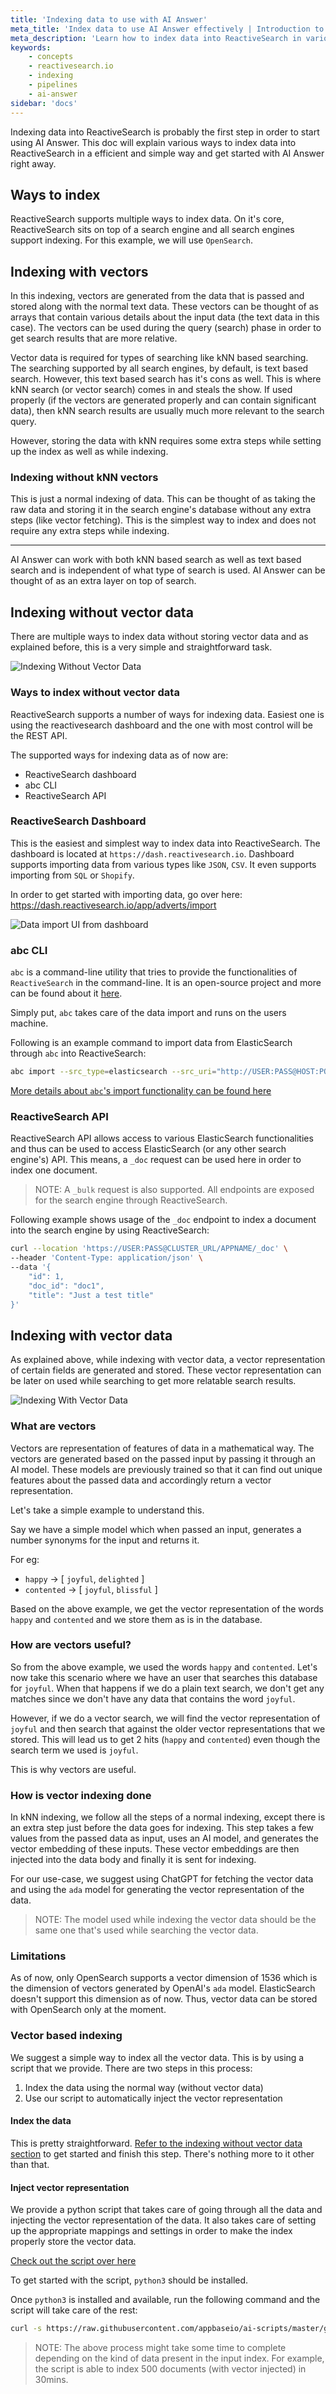 ```yaml
---
title: 'Indexing data to use with AI Answer'
meta_title: 'Index data to use AI Answer effectively | Introduction to ReactiveSearch'
meta_description: 'Learn how to index data into ReactiveSearch in various ways and use it with AI Answer'
keywords:
    - concepts
    - reactivesearch.io
    - indexing
    - pipelines
    - ai-answer
sidebar: 'docs'
---
```


Indexing data into ReactiveSearch is probably the first step in order to start using AI Answer. This doc will explain various ways to index data into ReactiveSearch in a efficient and simple way and get started with AI Answer right away.

## Ways to index

ReactiveSearch supports multiple ways to index data. On it's core, ReactiveSearch sits on top of a search engine and all search engines support indexing. For this example, we will use `OpenSearch`.

## Indexing with vectors

In this indexing, vectors are generated from the data that is passed and stored along with the normal text data. These vectors can be thought of as arrays that contain various details about the input data (the text data in this case). The vectors can be used during the query (search) phase in order to get search results that are more relative.

Vector data is required for types of searching like kNN based searching. The searching supported by all search engines, by default, is text based search. However, this text based search has it's cons as well. This is where kNN search (or vector search) comes in and steals the show. If used properly (if the vectors are generated properly and can contain significant data), then kNN search results are usually much more relevant to the search query.

However, storing the data with kNN requires some extra steps while setting up the index as well as while indexing.

### Indexing without kNN vectors

This is just a normal indexing of data. This can be thought of as taking the raw data and storing it in the search engine's database without any extra steps (like vector fetching). This is the simplest way to index and does not require any extra steps while indexing.

---

AI Answer can work with both kNN based search as well as text based search and is independent of what type of search is used. AI Answer can be thought of as an extra layer on top of search.


## Indexing without vector data

There are multiple ways to index data without storing vector data and as explained before, this is a very simple and straightforward task.

![Indexing Without Vector Data](../../../content/images/concepts/normal_indexing.png "Indexing Without Vector Data Vizualized")

### Ways to index without vector data

ReactiveSearch supports a number of ways for indexing data. Easiest one is using the reactivesearch dashboard and the one with most control will be the REST API.

The supported ways for indexing data as of now are:

- ReactiveSearch dashboard
- abc CLI
- ReactiveSearch API

### ReactiveSearch Dashboard

This is the easiest and simplest way to index data into ReactiveSearch. The dashboard is located at `https://dash.reactivesearch.io`. Dashboard supports importing data from various types like `JSON`, `CSV`. It even supports importing from `SQL` or `Shopify`.

In order to get started with importing data, go over here: https://dash.reactivesearch.io/app/adverts/import

![Data import UI from dashboard](https://i.imgur.com/nT9RtKx.png "Data import UI from dashboard")

### abc CLI

`abc` is a command-line utility that tries to provide the functionalities of `ReactiveSearch` in the command-line. It is an open-source project and more can be found about it [here](https://github.com/appbaseio/abc).

Simply put, `abc` takes care of the data import and runs on the users machine.

Following is an example command to import data from ElasticSearch through `abc` into ReactiveSearch:

```sh
abc import --src_type=elasticsearch --src_uri="http://USER:PASS@HOST:PORT/INDEX" "https://USER:PASS@CLUSTER_URL/APPNAME"
```

[More details about `abc`'s import functionality can be found here](https://github.com/appbaseio/abc/blob/dev/docs/appbase/import.md)

### ReactiveSearch API

ReactiveSearch API allows access to various ElasticSearch functionalities and thus can be used to access ElasticSearch (or any other search engine's) API. This means, a `_doc` request can be used here in order to index one document.

> NOTE: A `_bulk` request is also supported. All endpoints are exposed for the search engine through ReactiveSearch.

Following example shows usage of the `_doc` endpoint to index a document into the search engine by using ReactiveSearch:

```sh
curl --location 'https://USER:PASS@CLUSTER_URL/APPNAME/_doc' \
--header 'Content-Type: application/json' \
--data '{
    "id": 1,
    "doc_id": "doc1",
    "title": "Just a test title"
}'
```

## Indexing with vector data

As explained above, while indexing with vector data, a vector representation of certain fields are generated and stored. These vector representation can be later on used while searching to get more relatable search results.

![Indexing With Vector Data](../../../content/images/concepts/vectir_indexing.png "Indexing With Vector Data Vizualized")

### What are vectors

Vectors are representation of features of data in a mathematical way. The vectors are generated based on the passed input by passing it through an AI model. These models are previously trained so that it can find out unique features about the passed data and accordingly return a vector representation.

Let's take a simple example to understand this.

Say we have a simple model which when passed an input, generates a number synonyms for the input and returns it.

For eg:

- `happy` -> [ `joyful`, `delighted` ]
- `contented` -> [ `joyful`, `blissful` ]

Based on the above example, we get the vector representation of the words `happy` and `contented` and we store them as is in the database.

### How are vectors useful?

So from the above example, we used the words `happy` and `contented`. Let's now take this scenario where we have an user that searches this database for `joyful`. When that happens if we do a plain text search, we don't get any matches since we don't have any data that contains the word `joyful`.

However, if we do a vector search, we will find the vector representation of `joyful` and then search that against the older vector representations that we stored. This will lead us to get 2 hits (`happy` and `contented`) even though the search term we used is `joyful`.

This is why vectors are useful.

### How is vector indexing done

In kNN indexing, we follow all the steps of a normal indexing, except there is an extra step just before the data goes for indexing. This step takes a few values from the passed data as input, uses an AI model, and generates the vector embedding of these inputs. These vector embeddings are then injected into the data body and finally it is sent for indexing.

For our use-case, we suggest using ChatGPT for fetching the vector data and using the `ada` model for generating the vector representation of the data.

> NOTE: The model used while indexing the vector data should be the same one that's used while searching the vector data.

### Limitations

As of now, only OpenSearch supports a vector dimension of 1536 which is the dimension of vectors generated by OpenAI's `ada` model. ElasticSearch doesn't support this dimension as of now. Thus, vector data can be stored with OpenSearch only at the moment.

### Vector based indexing

We suggest a simple way to index all the vector data. This is by using a script that we provide. There are two steps in this process:

1. Index the data using the normal way (without vector data)
2. Use our script to automatically inject the vector representation

#### Index the data

This is pretty straightforward. [Refer to the indexing without vector data section](#indexing-without-vector-data) to get started and finish this step. There's nothing more to it other than that.

#### Inject vector representation

We provide a python script that takes care of going through all the data and injecting the vector representation of the data. It also takes care of setting up the appropriate mappings and settings in order to make the index properly store the vector data.

[Check out the script over here](https://github.com/appbaseio/ai-scripts/tree/master/knn_reindex)

To get started with the script, `python3` should be installed.

Once `python3` is installed and available, run the following command and the script will take care of the rest:

```sh
curl -s https://raw.githubusercontent.com/appbaseio/ai-scripts/master/get-ai-script.py --output get-ai.py && python3 get-ai.py knn
```

> NOTE: The above process might take some time to complete depending on the kind of data present in the input index. For example, the script is able to index 500 documents (with vector injected) in 30mins.
